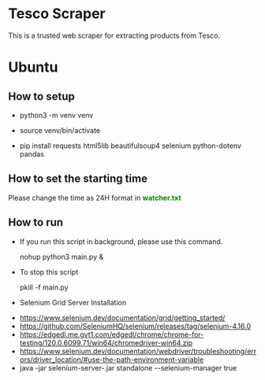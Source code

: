 # Tesco Scraper

This is a trusted web scraper for extracting products from Tesco.

# Ubuntu

## How to setup

- python3 -m venv venv

- source venv/bin/activate

- pip install requests html5lib beautifulsoup4 selenium python-dotenv pandas

## How to set the starting time

Please change the time as 24H format in <b style="color: green">watcher.txt</b>

## How to run

- If you run this script in background, please use this command.

  nohup python3 main.py &

- To stop this script

  pkill -f main.py

* Selenium Grid Server Installation

- https://www.selenium.dev/documentation/grid/getting_started/
- https://github.com/SeleniumHQ/selenium/releases/tag/selenium-4.16.0
- https://edgedl.me.gvt1.com/edgedl/chrome/chrome-for-testing/120.0.6099.71/win64/chromedriver-win64.zip
- https://www.selenium.dev/documentation/webdriver/troubleshooting/errors/driver_location/#use-the-path-environment-variable
- java -jar selenium-server-<version>.jar standalone --selenium-manager true
